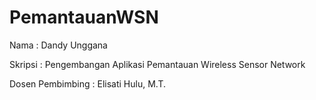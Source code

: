 # PemantauanWSN

Nama : Dandy Unggana

Skripsi : Pengembangan Aplikasi Pemantauan Wireless Sensor Network

Dosen Pembimbing : Elisati Hulu, M.T.
